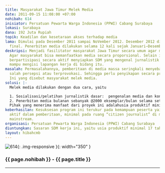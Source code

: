 ```yaml
---
title: Masyarakat Jawa Timur Melek Media
date: 2011-09-15 11:08:00 +07:00
nohibah: 614
inisiator: Persatuan Pewarta Warga Indonesia (PPWI) Cabang Surabaya
lokasi: Surabaya
dana: 192 Juta Rupiah
topik: Keadilan dan kesetaraan akses terhadap media
lama: Dimulai pada Desember 2011 sampai NoVember 2012. Desember 2012 dilakukan evaluasi
  final. Penerbitan media dilakukan selama 12 kali sejak Januari–Desember 2012.
deskripsi: Menjadi fasilitator masyarakat Jawa Timur secara umum agar melek media.
  Agar masyarakat bisa memanfaatkan media secara proporsional. Selain itu, kami ingin
  berpartisipasi secara aktif menyiapkan SDM yang mengenal jurnalistik agar kelak
  mampu mengisi lapangan kerja di bidang itu.
masalah: Permasalahannya, pemberitaan di media massa seringkali menyebabkan masyarakat
  salah persepsi atau terprovokasi. Sehingga perlu penyikapan secara proporsional.
  Ini yang disebut masyarakat melek media.
solusi: |-
  Melek media dilakukan dengan dua cara, yaitu

  1. Sosialisasi/pelatihan jurnalistik dasar:  pengenalan media dan konten-kontennya. Juga cara agar bisa terlibat aktif di media.
  2. Penerbitan media bulanan sebanyak @2000 eksemplar/bulan selama setahun.
  Pihak yang menerima manfaat dari proyek ini adalahusia produktif minimal 17 tahun, sebanyak maksimal 1000 orang. Tujuh wilayah kota/kabupaten yang disasar, yaitu Kota Surabaya, Kota Malang, Kota Blitar, Kota Kediri, Kabupaten Bangkalan, Kabupaten Banyuwangi dan Kabupaten Jember.
keberhasilan: Kesuksesan program ini terukur pada kemampuan peserta yaitu bisa berpartisipasi
  aktif dalam pemberitaan, minimal pada ruang “citizen journalist” di media massa
  mainstream.
organisasi: Persatuan Pewarta Warga Indonesia (PPWI) Cabang Surabaya
diuntungkan: Sasaran SDM kerja ini, yaitu usia produktif minimal 17 tahun, sebanyak maksimal 1000 orang. Tujuh wilayah kota/kabupaten yang disasar, yaitu Kota Surabaya, Kota Malang, Kota Blitar, Kota Kediri, Kabupaten Bangkalan, Kabupaten Banyuwangi dan Kabupaten Jember.
layout: hibahcmb
---
```


![614](/static/img/hibahcmb/614.png){: .img-responsive }{: width="350" }

### {{ page.nohibah }} - {{ page.title }}

---
